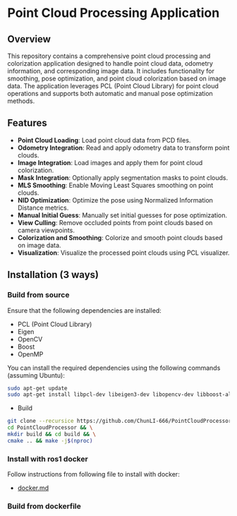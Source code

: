 # Point Cloud Processing Application

## Overview
This repository contains a comprehensive point cloud processing and colorization application designed to handle point cloud data, odometry information, and corresponding image data. It includes functionality for smoothing, pose optimization, and point cloud colorization based on image data. The application leverages PCL (Point Cloud Library) for point cloud operations and supports both automatic and manual pose optimization methods.

## Features
- **Point Cloud Loading**: Load point cloud data from PCD files.
- **Odometry Integration**: Read and apply odometry data to transform point clouds.
- **Image Integration**: Load images and apply them for point cloud colorization.
- **Mask Integration**: Optionally apply segmentation masks to point clouds.
- **MLS Smoothing**: Enable Moving Least Squares smoothing on point clouds.
- **NID Optimization**: Optimize the pose using Normalized Information Distance metrics.
- **Manual Initial Guess**: Manually set initial guesses for pose optimization.
- **View Culling**: Remove occluded points from point clouds based on camera viewpoints.
- **Colorization and Smoothing**: Colorize and smooth point clouds based on image data.
- **Visualization**: Visualize the processed point clouds using PCL visualizer.

## Installation (3 ways)

### Build from source
Ensure that the following dependencies are installed:
- PCL (Point Cloud Library)
- Eigen
- OpenCV
- Boost
- OpenMP

You can install the required dependencies using the following commands (assuming Ubuntu):

```bash
sudo apt-get update
sudo apt-get install libpcl-dev libeigen3-dev libopencv-dev libboost-all-dev
```
* Build
```bash
git clone --recursice https://github.com/ChunLI-666/PointCloudProcessor.git && \
cd PointCloudProcessor && \
mkdir build && cd build && \
cmake .. && make -j$(nproc) 
```

### Install with ros1 docker
Follow instructions from following file to install with docker:
- [docker.md](doc/docker.md)


### Build from dockerfile